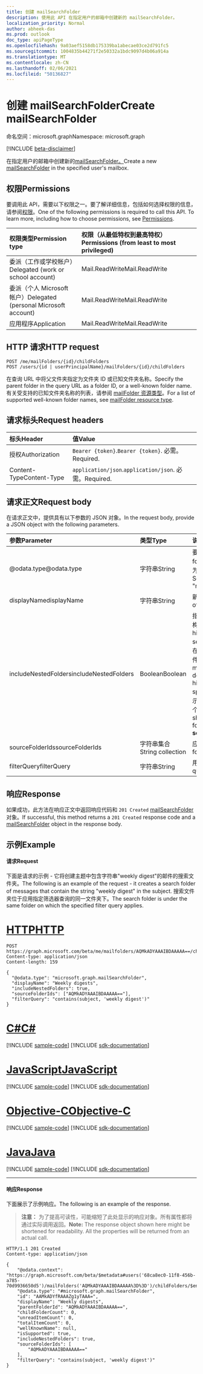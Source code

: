 ```yaml
---
title: 创建 mailSearchFolder
description: 使用此 API 在指定用户的邮箱中创建新的 mailSearchFolder。
localization_priority: Normal
author: abheek-das
ms.prod: outlook
doc_type: apiPageType
ms.openlocfilehash: 9a03aef5158db175339ba1abecae03ce2d791fc5
ms.sourcegitcommit: 1004835b44271f2e50332a1bdc9097d4b06a914a
ms.translationtype: MT
ms.contentlocale: zh-CN
ms.lasthandoff: 02/06/2021
ms.locfileid: "50136827"
---
```

# <a name="create-mailsearchfolder"></a><span data-ttu-id="8bab4-103">创建 mailSearchFolder</span><span class="sxs-lookup"><span data-stu-id="8bab4-103">Create mailSearchFolder</span></span>

<span data-ttu-id="8bab4-104">命名空间：microsoft.graph</span><span class="sxs-lookup"><span data-stu-id="8bab4-104">Namespace: microsoft.graph</span></span>

[!INCLUDE [beta-disclaimer](../../includes/beta-disclaimer.md)]

<span data-ttu-id="8bab4-105">在指定用户的邮箱中创建新的[mailSearchFolder。](../resources/mailsearchfolder.md)</span><span class="sxs-lookup"><span data-stu-id="8bab4-105">Create a new [mailSearchFolder](../resources/mailsearchfolder.md) in the specified user's mailbox.</span></span>

## <a name="permissions"></a><span data-ttu-id="8bab4-106">权限</span><span class="sxs-lookup"><span data-stu-id="8bab4-106">Permissions</span></span>

<span data-ttu-id="8bab4-p101">要调用此 API，需要以下权限之一。要了解详细信息，包括如何选择权限的信息，请参阅[权限](/graph/permissions-reference)。</span><span class="sxs-lookup"><span data-stu-id="8bab4-p101">One of the following permissions is required to call this API. To learn more, including how to choose permissions, see [Permissions](/graph/permissions-reference).</span></span>

| <span data-ttu-id="8bab4-109">权限类型</span><span class="sxs-lookup"><span data-stu-id="8bab4-109">Permission type</span></span> | <span data-ttu-id="8bab4-110">权限（从最低特权到最高特权）</span><span class="sxs-lookup"><span data-stu-id="8bab4-110">Permissions (from least to most privileged)</span></span> |
|:----------------|:--------------------------------------------|
|<span data-ttu-id="8bab4-111">委派（工作或学校帐户）</span><span class="sxs-lookup"><span data-stu-id="8bab4-111">Delegated (work or school account)</span></span> | <span data-ttu-id="8bab4-112">Mail.ReadWrite</span><span class="sxs-lookup"><span data-stu-id="8bab4-112">Mail.ReadWrite</span></span>    |
|<span data-ttu-id="8bab4-113">委派（个人 Microsoft 帐户）</span><span class="sxs-lookup"><span data-stu-id="8bab4-113">Delegated (personal Microsoft account)</span></span> | <span data-ttu-id="8bab4-114">Mail.ReadWrite</span><span class="sxs-lookup"><span data-stu-id="8bab4-114">Mail.ReadWrite</span></span>    |
|<span data-ttu-id="8bab4-115">应用程序</span><span class="sxs-lookup"><span data-stu-id="8bab4-115">Application</span></span> | <span data-ttu-id="8bab4-116">Mail.ReadWrite</span><span class="sxs-lookup"><span data-stu-id="8bab4-116">Mail.ReadWrite</span></span> |

## <a name="http-request"></a><span data-ttu-id="8bab4-117">HTTP 请求</span><span class="sxs-lookup"><span data-stu-id="8bab4-117">HTTP request</span></span>

<!-- { "blockType": "ignored" } -->

```http
POST /me/mailFolders/{id}/childFolders
POST /users/{id | userPrincipalName}/mailFolders/{id}/childFolders
```

<span data-ttu-id="8bab4-118">在查询 URL 中将父文件夹指定为文件夹 ID 或已知文件夹名称。</span><span class="sxs-lookup"><span data-stu-id="8bab4-118">Specify the parent folder in the query URL as a folder ID, or a well-known folder name.</span></span> <span data-ttu-id="8bab4-119">有关受支持的已知文件夹名称的列表，请参阅 [mailFolder 资源类型](../resources/mailfolder.md)。</span><span class="sxs-lookup"><span data-stu-id="8bab4-119">For a list of supported well-known folder names, see [mailFolder resource type](../resources/mailfolder.md).</span></span>

## <a name="request-headers"></a><span data-ttu-id="8bab4-120">请求标头</span><span class="sxs-lookup"><span data-stu-id="8bab4-120">Request headers</span></span>

| <span data-ttu-id="8bab4-121">标头</span><span class="sxs-lookup"><span data-stu-id="8bab4-121">Header</span></span> | <span data-ttu-id="8bab4-122">值</span><span class="sxs-lookup"><span data-stu-id="8bab4-122">Value</span></span> |
|:-------|:------|
| <span data-ttu-id="8bab4-123">授权</span><span class="sxs-lookup"><span data-stu-id="8bab4-123">Authorization</span></span> | <span data-ttu-id="8bab4-124">`Bearer {token}`.</span><span class="sxs-lookup"><span data-stu-id="8bab4-124">`Bearer {token}`.</span></span> <span data-ttu-id="8bab4-125">必需。</span><span class="sxs-lookup"><span data-stu-id="8bab4-125">Required.</span></span> |
| <span data-ttu-id="8bab4-126">Content-Type</span><span class="sxs-lookup"><span data-stu-id="8bab4-126">Content-Type</span></span> | <span data-ttu-id="8bab4-127">`application/json`.</span><span class="sxs-lookup"><span data-stu-id="8bab4-127">`application/json`.</span></span> <span data-ttu-id="8bab4-128">必需。</span><span class="sxs-lookup"><span data-stu-id="8bab4-128">Required.</span></span> |

## <a name="request-body"></a><span data-ttu-id="8bab4-129">请求正文</span><span class="sxs-lookup"><span data-stu-id="8bab4-129">Request body</span></span>

<span data-ttu-id="8bab4-130">在请求正文中，提供具有以下参数的 JSON 对象。</span><span class="sxs-lookup"><span data-stu-id="8bab4-130">In the request body, provide a JSON object with the following parameters.</span></span>

| <span data-ttu-id="8bab4-131">参数</span><span class="sxs-lookup"><span data-stu-id="8bab4-131">Parameter</span></span> | <span data-ttu-id="8bab4-132">类型</span><span class="sxs-lookup"><span data-stu-id="8bab4-132">Type</span></span> | <span data-ttu-id="8bab4-133">说明</span><span class="sxs-lookup"><span data-stu-id="8bab4-133">Description</span></span> |
|:----------|:-----|:------------|
| <span data-ttu-id="8bab4-134">@odata.type</span><span class="sxs-lookup"><span data-stu-id="8bab4-134">@odata.type</span></span> | <span data-ttu-id="8bab4-135">字符串</span><span class="sxs-lookup"><span data-stu-id="8bab4-135">String</span></span> | <span data-ttu-id="8bab4-136">要创建的文件夹的类型。</span><span class="sxs-lookup"><span data-stu-id="8bab4-136">The type of folder to be created.</span></span> <span data-ttu-id="8bab4-137">设置为"microsoft.graph.mailSearchFolder"。</span><span class="sxs-lookup"><span data-stu-id="8bab4-137">Set to "microsoft.graph.mailSearchFolder".</span></span> |
| <span data-ttu-id="8bab4-138">displayName</span><span class="sxs-lookup"><span data-stu-id="8bab4-138">displayName</span></span> | <span data-ttu-id="8bab4-139">字符串</span><span class="sxs-lookup"><span data-stu-id="8bab4-139">String</span></span> | <span data-ttu-id="8bab4-140">新文件夹的显示名称。</span><span class="sxs-lookup"><span data-stu-id="8bab4-140">The display name of the new folder.</span></span>|
| <span data-ttu-id="8bab4-141">includeNestedFolders</span><span class="sxs-lookup"><span data-stu-id="8bab4-141">includeNestedFolders</span></span> | <span data-ttu-id="8bab4-142">Boolean</span><span class="sxs-lookup"><span data-stu-id="8bab4-142">Boolean</span></span> | <span data-ttu-id="8bab4-143">指示如何在搜索中遍历邮箱文件夹层次结构。</span><span class="sxs-lookup"><span data-stu-id="8bab4-143">Indicates how the mailbox folder hierarchy should be traversed in the search.</span></span> <span data-ttu-id="8bab4-144">`true` 意味着应执行深入搜索，以在 **sourceFolderIds** 中显式指定的每个文件夹的层次结构中包括子文件夹。</span><span class="sxs-lookup"><span data-stu-id="8bab4-144">`true` means that a deep search should be done to include child folders in the hierarchy of each folder explicitly specified in **sourceFolderIds**.</span></span> <span data-ttu-id="8bab4-145">`false` 表示仅对 **sourceFolderIds** 中显式指定的每个文件夹进行浅表搜索。</span><span class="sxs-lookup"><span data-stu-id="8bab4-145">`false` means a shallow search of only each of the folders explicitly specified in **sourceFolderIds**.</span></span> |
| <span data-ttu-id="8bab4-146">sourceFolderIds</span><span class="sxs-lookup"><span data-stu-id="8bab4-146">sourceFolderIds</span></span> | <span data-ttu-id="8bab4-147">字符串集合</span><span class="sxs-lookup"><span data-stu-id="8bab4-147">String collection</span></span> | <span data-ttu-id="8bab4-148">应缩小的邮箱文件夹。</span><span class="sxs-lookup"><span data-stu-id="8bab4-148">The mailbox folders that should be mined.</span></span> |
| <span data-ttu-id="8bab4-149">filterQuery</span><span class="sxs-lookup"><span data-stu-id="8bab4-149">filterQuery</span></span> | <span data-ttu-id="8bab4-150">字符串</span><span class="sxs-lookup"><span data-stu-id="8bab4-150">String</span></span> | <span data-ttu-id="8bab4-151">用于筛选邮件的 OData 查询。</span><span class="sxs-lookup"><span data-stu-id="8bab4-151">The OData query to filter the messages.</span></span> |

## <a name="response"></a><span data-ttu-id="8bab4-152">响应</span><span class="sxs-lookup"><span data-stu-id="8bab4-152">Response</span></span>

<span data-ttu-id="8bab4-153">如果成功，此方法在响应正文中返回响应代码和 `201 Created` [mailSearchFolder](../resources/mailsearchfolder.md) 对象。</span><span class="sxs-lookup"><span data-stu-id="8bab4-153">If successful, this method returns a `201 Created` response code and a [mailSearchFolder](../resources/mailsearchfolder.md) object in the response body.</span></span>

## <a name="example"></a><span data-ttu-id="8bab4-154">示例</span><span class="sxs-lookup"><span data-stu-id="8bab4-154">Example</span></span>

#### <a name="request"></a><span data-ttu-id="8bab4-155">请求</span><span class="sxs-lookup"><span data-stu-id="8bab4-155">Request</span></span>

<span data-ttu-id="8bab4-156">下面是请求的示例 - 它将创建主题中包含字符串"weekly digest"的邮件的搜索文件夹。</span><span class="sxs-lookup"><span data-stu-id="8bab4-156">The following is an example of the request - it creates a search folder of messages that contain the string "weekly digest" in the subject.</span></span> <span data-ttu-id="8bab4-157">搜索文件夹位于应用指定筛选器查询的同一文件夹下。</span><span class="sxs-lookup"><span data-stu-id="8bab4-157">The search folder is under the same folder on which the specified filter query applies.</span></span>

# <a name="http"></a>[<span data-ttu-id="8bab4-158">HTTP</span><span class="sxs-lookup"><span data-stu-id="8bab4-158">HTTP</span></span>](#tab/http)
<!-- {
  "blockType": "request",
  "sampleKeys": ["AQMkADYAAAIBDAAAAA=="],
  "name": "create_mailsearchfolder"
}-->

```http
POST https://graph.microsoft.com/beta/me/mailfolders/AQMkADYAAAIBDAAAAA==/childfolders
Content-type: application/json
Content-length: 159

{
  "@odata.type": "microsoft.graph.mailSearchFolder",
  "displayName": "Weekly digests",
  "includeNestedFolders": true,
  "sourceFolderIds": ["AQMkADYAAAIBDAAAAA=="],
  "filterQuery": "contains(subject, 'weekly digest')"
}
```
# <a name="c"></a>[<span data-ttu-id="8bab4-159">C#</span><span class="sxs-lookup"><span data-stu-id="8bab4-159">C#</span></span>](#tab/csharp)
[!INCLUDE [sample-code](../includes/snippets/csharp/create-mailsearchfolder-csharp-snippets.md)]
[!INCLUDE [sdk-documentation](../includes/snippets/snippets-sdk-documentation-link.md)]

# <a name="javascript"></a>[<span data-ttu-id="8bab4-160">JavaScript</span><span class="sxs-lookup"><span data-stu-id="8bab4-160">JavaScript</span></span>](#tab/javascript)
[!INCLUDE [sample-code](../includes/snippets/javascript/create-mailsearchfolder-javascript-snippets.md)]
[!INCLUDE [sdk-documentation](../includes/snippets/snippets-sdk-documentation-link.md)]

# <a name="objective-c"></a>[<span data-ttu-id="8bab4-161">Objective-C</span><span class="sxs-lookup"><span data-stu-id="8bab4-161">Objective-C</span></span>](#tab/objc)
[!INCLUDE [sample-code](../includes/snippets/objc/create-mailsearchfolder-objc-snippets.md)]
[!INCLUDE [sdk-documentation](../includes/snippets/snippets-sdk-documentation-link.md)]

# <a name="java"></a>[<span data-ttu-id="8bab4-162">Java</span><span class="sxs-lookup"><span data-stu-id="8bab4-162">Java</span></span>](#tab/java)
[!INCLUDE [sample-code](../includes/snippets/java/create-mailsearchfolder-java-snippets.md)]
[!INCLUDE [sdk-documentation](../includes/snippets/snippets-sdk-documentation-link.md)]

---


#### <a name="response"></a><span data-ttu-id="8bab4-163">响应</span><span class="sxs-lookup"><span data-stu-id="8bab4-163">Response</span></span>

<span data-ttu-id="8bab4-164">下面展示了示例响应。</span><span class="sxs-lookup"><span data-stu-id="8bab4-164">The following is an example of the response.</span></span>

><span data-ttu-id="8bab4-p108">**注意：** 为了提高可读性，可能缩短了此处显示的响应对象。所有属性都将通过实际调用返回。</span><span class="sxs-lookup"><span data-stu-id="8bab4-p108">**Note:** The response object shown here might be shortened for readability. All the properties will be returned from an actual call.</span></span>
<!-- {
  "blockType": "response",
  "truncated": true,
  "@odata.type": "microsoft.graph.mailSearchFolder"
} -->

```http
HTTP/1.1 201 Created
Content-type: application/json

{
    "@odata.context": "https://graph.microsoft.com/beta/$metadata#users('68ca8ec0-11f8-456b-a785-70d9936650d5')/mailFolders('AQMkADYAAAIBDAAAAA%3D%3D')/childFolders/$entity",
    "@odata.type": "#microsoft.graph.mailSearchFolder",
    "id": "AAMkADYfRAAAZg1yTAAA=",
    "displayName": "Weekly digests",
    "parentFolderId": "AQMkADYAAAIBDAAAAA==",
    "childFolderCount": 0,
    "unreadItemCount": 0,
    "totalItemCount": 0,
    "wellKnownName": null,
    "isSupported": true,
    "includeNestedFolders": true,
    "sourceFolderIds": [
        "AQMkADYAAAIBDAAAAA=="
    ],
    "filterQuery": "contains(subject, 'weekly digest')"
}
```

<!-- uuid: 8fcb5dbc-d5aa-4681-8e31-b001d5168d79
2015-10-25 14:57:30 UTC -->
<!--
{
  "type": "#page.annotation",
  "description": "Create mailSearchFolder",
  "keywords": "",
  "section": "documentation",
  "tocPath": "",
  "suppressions": [
  ]
}
-->


